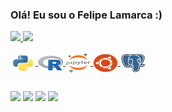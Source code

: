 ### Olá! Eu sou o Felipe Lamarca :)

<div>
  <a href="https://github.com/felipelmc">
  <img height="180em" src="https://github-readme-stats.vercel.app/api?username=felipelmc&show_icons=true&theme=prussian&include_all_commits=true&count_private=true"/>
  <img height="130em" src="https://github-readme-stats.vercel.app/api/top-langs/?username=felipelmc&layout=compact&langs_count=7&theme=prussian"/>
</div>

<div style="display: inline_block"><br>
  <img align="center" alt="Felipe-Python" height="30" width="40" src="https://raw.githubusercontent.com/devicons/devicon/master/icons/python/python-original.svg">
  <img align="center" alt="Felipe-R" height="30" width="40" src="https://raw.githubusercontent.com/devicons/devicon/master/icons/r/r-original.svg">
  <img align="center" alt="Felipe-Jupyter" height="30" width="40" src="https://raw.githubusercontent.com/devicons/devicon/master/icons/jupyter/jupyter-original-wordmark.svg">
  <img align="center" alt="Felipe-Ubuntu" height="30" width="40" src="https://raw.githubusercontent.com/devicons/devicon/master/icons/ubuntu/ubuntu-plain.svg">
  <img align="center" alt="Felipe-Postgresql" height="30" width="40" src="https://raw.githubusercontent.com/devicons/devicon/master/icons/postgresql/postgresql-original.svg">
  
  
  ##
 
<div>
  <a href = "mailto:felipe.lamarca@hotmail.com"><img src="https://img.shields.io/badge/Microsoft_Outlook-0078D4?style=for-the-badge&logo=microsoft-outlook&logoColor=white" target="_blank"></a>
  <a href="https://www.linkedin.com/in/felipe-lamarca-893a541a1/" target="_blank"><img src="https://img.shields.io/badge/-LinkedIn-%230077B5?style=for-the-badge&logo=linkedin&logoColor=white" target="_blank"></a>
  <a href="https://twitter.com/felipe_lamarca" target="_blank"><img src="https://img.shields.io/badge/Twitter-1DA1F2?style=for-the-badge&logo=twitter&logoColor=white" target="_blank"></a>
  <a href="https://open.spotify.com/user/12153580797?si=cbf8bbeaa297490c" target="_blank"><img src="https://img.shields.io/badge/Spotify-1ED760?&style=for-the-badge&logo=spotify&logoColor=white" target="_blank"></a>
  
</div>
